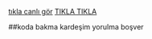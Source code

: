 [tıkla canlı gör](https://657e1db4b0fbca7d967b5755--dashing-pithivier-473b8c.netlify.app/)
[TIKLA TIKLA](https://657e1db4b0fbca7d967b5755--dashing-pithivier-473b8c.netlify.app/)

##koda bakma kardeşim yorulma boşver
